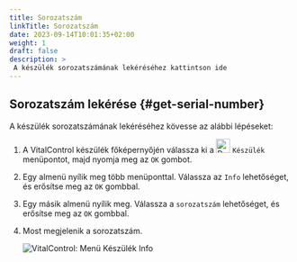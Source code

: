 ```yaml
---
title: Sorozatszám
linkTitle: Sorozatszám
date: 2023-09-14T10:01:35+02:00
weight: 1
draft: false
description: >
 A készülék sorozatszámának lekéréséhez kattintson ide
---
```

## Sorozatszám lekérése {#get-serial-number}	

A készülék sorozatszámának lekéréséhez kövesse az alábbi lépéseket:

1. A VitalControl készülék főképernyőjén válassza ki a <img src="/icons/device.svg" width="25" align="bottom" alt="Device" />  `Készülék` menüpontot, majd nyomja meg az `OK` gombot.

2. Egy almenü nyílik meg több menüponttal. Válassza az `Info` lehetőséget, és erősítse meg az `OK` gombbal.

3. Egy másik almenü nyílik meg. Válassza a `sorozatszám` lehetőséget, és erősítse meg az `OK` gombbal.

4. Most megjelenik a sorozatszám.

   ![VitalControl: Menü Készülék Info](../images/serialnumber.png "Sorozatszám lekérése")
